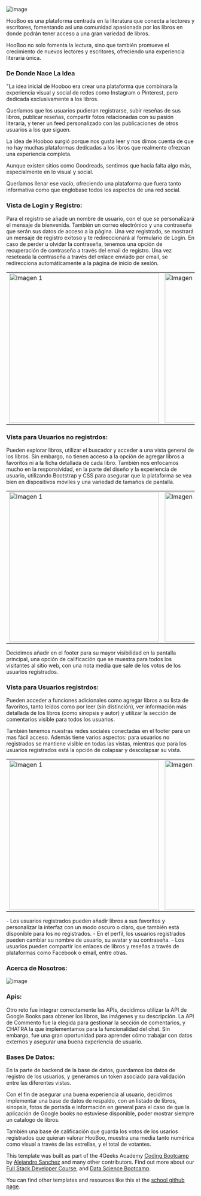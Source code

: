 ![image](https://github.com/user-attachments/assets/4c86259c-b5ac-4512-8a78-8856aa298e1a)

HooBoo es una plataforma centrada en la literatura que conecta a lectores y escritores, fomentando asi una comunidad apasionada por los libros en donde podrán tener acceso a una gran variedad de libros.

HooBoo no solo fomenta la lectura, sino que también promueve el crecimiento de nuevos lectores y escritores, ofreciendo una experiencia literaria única.

### De Donde Nace La Idea

"La idea inicial de Hooboo era crear una plataforma que combinara la experiencia visual y social de redes como Instagram o Pinterest, pero dedicada exclusivamente a los libros. 

Queríamos que los usuarios pudieran registrarse, subir reseñas de sus libros, publicar reseñas, compartir fotos relacionadas con su pasión literaria, y tener un feed personalizado con las publicaciones de otros usuarios a los que siguen.

La idea de Hooboo surgió porque nos gusta leer y nos dimos cuenta de que no hay muchas plataformas dedicadas a los libros que realmente ofrezcan una experiencia completa. 

Aunque existen sitios como Goodreads, sentimos que hacía falta algo más, especialmente en lo visual y social.

Queríamos llenar ese vacío, ofreciendo una plataforma que fuera tanto informativa como que englobase todos los aspectos de una red social.

### Vista de Login y Registro: 
Para el registro se añade un nombre de usuario, con el que se personalizará el mensaje de bienvenida. También un correo electrónico y una contraseña que serán sus datos de acceso a la página. Una vez registrado, se mostrará un mensaje de registro exitoso y te redireccionará al formulario de Login. En caso de perder u olvidar la contraseña, tenemos una opción de recuperación de contraseña a través del email de registro. Una vez reseteada la contraseña a través del enlace enviado por email, se redirecciona automáticamente a la página de inicio de sesión.
<table style="width:100%">
  <tr>
    <td>
      <img src="https://github.com/user-attachments/assets/ead7164d-b913-4942-ab69-2c6b440226ee" alt="Imagen 1" width="400">
    </td>
    <td>
      <img src="https://github.com/user-attachments/assets/662072cd-1c8c-44e7-a120-256ba9400fd0" alt="Imagen 2" width="400">
    </td>
  </tr>
</table>

### Vista para Usuarios no registrdos:
Pueden explorar libros, utilizar el buscador y acceder a una vista general de los libros. Sin embargo, no tienen acceso a la opción de agregar libros a favoritos ni a la ficha detallada de cada libro.
También nos enfocamos mucho en la responsividad, en la parte del diseño y la experiencia de usuario, utilizando Bootstrap y CSS para asegurar que la plataforma se vea bien en dispositivos móviles y una variedad de tamaños de pantalla.

<table style="width:100%">
  <tr>
    <td>
      <img src="https://github.com/user-attachments/assets/2acd1259-cdd4-4d28-931e-56a21bf2d23a" alt="Imagen 1" width="400">
    </td>
    <td>
      <img src="https://github.com/user-attachments/assets/c89e27ac-476b-420b-8aa7-dac7f931b692" alt="Imagen 2" width="400">
    </td>
    <td>
      <img src="https://github.com/user-attachments/assets/7175be5c-f026-4ea2-9700-ca29ac0ebf3e" alt="Imagen 3" width="400">
    </td>
  </tr>
</table>
Decidimos añadir en el footer para su mayor visibilidad en la pantalla principal, una opción de calificación que se muestra para todos los visitantes al sitio web, con una nota media que sale de los votos de los usuarios registrados.

### Vista para Usuarios registrdos:
Pueden acceder a funciones adicionales como agregar libros a su lista de favoritos, tanto leídos como por leer (sin distinción), ver información más detallada de los libros (como sinopsis y autor) y utilizar la sección de comentarios visible para todos los usuarios.

También tenemos nuestras redes sociales conectadas en el footer para un mas fácil acceso. Además tiene varios aspectos: para usuarios no registrados se mantiene visible en todas las vistas, mientras que para los usuarios registrados está la opción de colapsar y descolapsar su vista.

<table style="width:100%">
  <tr>
    <td>
      <img src="https://github.com/user-attachments/assets/2822ca4a-b4b7-451f-852c-48f27974e805" alt="Imagen 1" width="400">
    </td>
    <td>
      <img src="https://github.com/user-attachments/assets/e4180529-3c4c-4054-a9c2-fe0cbc6ff524" alt="Imagen 2" width="400">
    </td>
    <td>
      <img src="https://github.com/user-attachments/assets/1ca8e0c2-b9c6-46c1-83d0-c414e1bbafaf" alt="Imagen 4" width="400">
    </td>
    <td>
      <img src="https://github.com/user-attachments/assets/cd3217c1-a408-434c-a763-6efc5eac6e15" alt="Imagen 3" width="400">
    </td>
  </tr>
</table>
- Los usuarios registrados pueden añadir libros a sus favoritos y personalizar la interfaz con un modo oscuro o claro, que también está disponible para los no registrados.
- En el perfil, los usuarios registrados pueden cambiar su nombre de usuario, su avatar y su contraseña.
- Los usuarios pueden compartir los enlaces de libros y reseñas a través de plataformas como Facebook o email, entre otras. 

### Acerca de Nosotros: 

![image](https://github.com/user-attachments/assets/43960721-e647-4603-bd83-d53a6212d2b1)

### Apis: 
Otro reto fue integrar correctamente las APIs, decidimos utilizar la API de Google Books para obtener los libros, las imágenes y su descripción. La API de Commento fue la elegida para gestionar la sección de comentarios, y CHATRA la que implementamos para la funcionalidad del chat. Sin embargo, fue una gran oportunidad para aprender cómo trabajar con datos externos y asegurar una buena experiencia de usuario.

### Bases De Datos: 
En la parte de backend de la base de datos, guardamos los datos de registro de los usuarios, y generamos un token asociado para validación entre las diferentes vistas.

Con el fin de asegurar una buena experiencia al usuario, decidimos implementar una base de datos de respaldo, con un listado de libros, sinopsis, fotos de portada e información en general para el caso de que la aplicación de Google books no estuviese disponible, poder mostrar siempre un catalogo de libros.

También una base de calificación que guarda los votos de los usarios registrados que quieran valorar HooBoo, muestra una media tanto numérica como visual a través de las estrellas, y el total de votantes.


This template was built as part of the 4Geeks Academy [Coding Bootcamp](https://4geeksacademy.com/us/coding-bootcamp) by [Alejandro Sanchez](https://twitter.com/alesanchezr) and many other contributors. Find out more about our [Full Stack Developer Course](https://4geeksacademy.com/us/coding-bootcamps/part-time-full-stack-developer), and [Data Science Bootcamp](https://4geeksacademy.com/us/coding-bootcamps/datascience-machine-learning).

You can find other templates and resources like this at the [school github page](https://github.com/4geeksacademy/).
